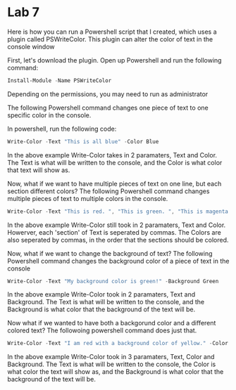 # Lab 7 

Here is how you can run a Powershell script that I created, which uses a plugin called PSWriteColor. This plugin can alter the color of text in the console window

First, let's download the plugin. Open up Powershell and run the following command: 

```powershell
Install-Module -Name PSWriteColor
```
Depending on the permissions, you may need to run as administrator

The following Powershell command changes one piece of text to one specific color in the console.

In powershell, run the following code:

```powershell
Write-Color -Text "This is all blue" -Color Blue
```
In the above example Write-Color takes in 2 paramaters, Text and Color. The Text is what will be written to the console, and the Color is what color that text will show as.

Now, what if we want to have multiple pieces of text on one line, but each section different colors?
The following Powershell command changes multiple pieces of text to multiple colors in the console.

```powershell
Write-Color -Text "This is red. ", "This is green. ", "This is magenta." -Color Red,Green,Magenta
```
In the above example Write-Color still took in 2 paramaters, Text and Color. Howerver, each 'section' of Text is seperated by commas. The Colors are also seperated by commas, in the order that the sections should be colored.

Now, what if we want to change the background of text?
The following Powershell command changes the background color of a piece of text in the console

```powershell
Write-Color -Text "My background color is green!" -Background Green
```
In the above example Write-Color took in 2 paramaters, Text and Background. The Text is what will be written to the console, and the Background is what color that the background of the text will be.

Now what if we wanted to have both a backgorund color and a different colored text?
The followoing powershell command does just that.

```powershell
Write-Color -Text "I am red with a background color of yellow." -Color Red -Background Yellow
```
In the above example Write-Color took in 3 paramaters, Text, Color and Background. The Text is what will be written to the console, the Color is what color the text will show as, and the Background is what color that the background of the text will be.
